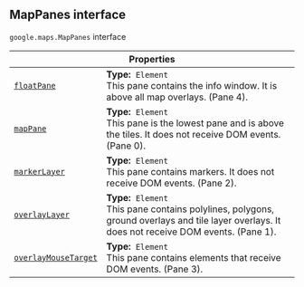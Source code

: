 
<devsite-heading><h2 id="MapPanes" is-upgraded="">MapPanes interface</h2></devsite-heading>
<p>
<code translate="no" dir="ltr"><span itemprop="path">google.maps</span>.<span itemprop="name">MapPanes</span></code>
interface
</p>
<div class="devsite-table-wrapper"><table class="properties responsive" summary="interface MapPanes - Properties">
<thead>
<tr><th colspan="2">Properties</th>
</tr></thead>
<tbody>
<tr id="MapPanes.floatPane">
<td itemprop="property"><code translate="no" dir="ltr"><a class="secret-link" href="#MapPanes.floatPane"><span>floatPane</span></a></code></td>
<td><div><strong>Type:</strong>&nbsp; <code translate="no" dir="ltr">Element</code></div>
<div class="desc">This pane contains the info window. It is above all map overlays. (Pane 4).</div></td>
</tr>
<tr id="MapPanes.mapPane">
<td itemprop="property"><code translate="no" dir="ltr"><a class="secret-link" href="#MapPanes.mapPane"><span>mapPane</span></a></code></td>
<td><div><strong>Type:</strong>&nbsp; <code translate="no" dir="ltr">Element</code></div>
<div class="desc">This pane is the lowest pane and is above the tiles. It does not receive DOM events. (Pane 0).</div></td>
</tr>
<tr id="MapPanes.markerLayer">
<td itemprop="property"><code translate="no" dir="ltr"><a class="secret-link" href="#MapPanes.markerLayer"><span>markerLayer</span></a></code></td>
<td><div><strong>Type:</strong>&nbsp; <code translate="no" dir="ltr">Element</code></div>
<div class="desc">This pane contains markers. It does not receive DOM events. (Pane 2).</div></td>
</tr>
<tr id="MapPanes.overlayLayer">
<td itemprop="property"><code translate="no" dir="ltr"><a class="secret-link" href="#MapPanes.overlayLayer"><span>overlayLayer</span></a></code></td>
<td><div><strong>Type:</strong>&nbsp; <code translate="no" dir="ltr">Element</code></div>
<div class="desc">This pane contains polylines, polygons, ground overlays and tile layer overlays. It does not receive DOM events. (Pane 1).</div></td>
</tr>
<tr id="MapPanes.overlayMouseTarget">
<td itemprop="property"><code translate="no" dir="ltr"><a class="secret-link" href="#MapPanes.overlayMouseTarget"><span>overlayMouseTarget</span></a></code></td>
<td><div><strong>Type:</strong>&nbsp; <code translate="no" dir="ltr">Element</code></div>
<div class="desc">This pane contains elements that receive DOM events. (Pane 3).</div></td>
</tr>
</tbody>
</table></div>
